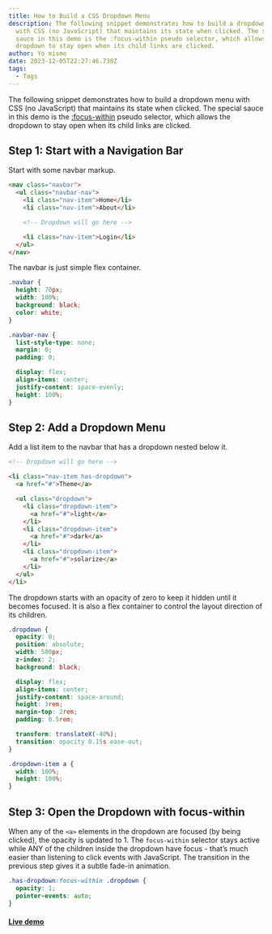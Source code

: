 ```yaml
---
title: How to Build a CSS Dropdown Menu
description: The following snippet demonstrates how to build a dropdown menu
  with CSS (no JavaScript) that maintains its state when clicked. The special
  sauce in this demo is the :focus-within pseudo selector, which allows the
  dropdown to stay open when its child links are clicked.
author: Yo mismo
date: 2023-12-05T22:27:46.730Z
tags:
  - Tags
---
```

The following snippet demonstrates how to build a dropdown menu with CSS (no JavaScript) that maintains its state when clicked. The special sauce in this demo is the [:focus-within](https://developer.mozilla.org/en-US/docs/Web/CSS/:focus-within) pseudo selector, which allows the dropdown to stay open when its child links are clicked.

## Step 1: Start with a Navigation Bar

Start with some navbar markup.

```html
<nav class="navbar">
  <ul class="navbar-nav">
    <li class="nav-item">Home</li>
    <li class="nav-item">About</li>

    <!-- Dropdown will go here -->

    <li class="nav-item">Login</li>
  </ul>
</nav>
```

The navbar is just simple flex container.

```css
.navbar {
  height: 70px;
  width: 100%;
  background: black;
  color: white;
}

.navbar-nav {
  list-style-type: none;
  margin: 0;
  padding: 0;

  display: flex;
  align-items: center;
  justify-content: space-evenly;
  height: 100%;
}
```

## Step 2: Add a Dropdown Menu

Add a list item to the navbar that has a dropdown nested below it.

```html
<!-- Dropdown will go here -->

<li class="nav-item has-dropdown">
  <a href="#">Theme</a>

  <ul class="dropdown">
    <li class="dropdown-item">
      <a href="#">light</a>
    </li>
    <li class="dropdown-item">
      <a href="#">dark</a>
    </li>
    <li class="dropdown-item">
      <a href="#">solarize</a>
    </li>
  </ul>
</li>
```

The dropdown starts with an opacity of zero to keep it hidden until it becomes focused. It is also a flex container to control the layout direction of its children.

```css
.dropdown {
  opacity: 0;
  position: absolute;
  width: 500px;
  z-index: 2;
  background: black;

  display: flex;
  align-items: center;
  justify-content: space-around;
  height: 3rem;
  margin-top: 2rem;
  padding: 0.5rem;

  transform: translateX(-40%);
  transition: opacity 0.15s ease-out;
}

.dropdown-item a {
  width: 100%;
  height: 100%;
}
```

## Step 3: Open the Dropdown with focus-within

When any of the `<a>` elements in the dropdown are focused (by being clicked), the opacity is updated to 1. The `focus-within` selector stays active while ANY of the children inside the dropdown have focus - that’s much easier than listening to click events with JavaScript. The transition in the previous step gives it a subtle fade-in animation.

```css
.has-dropdown:focus-within .dropdown {
  opacity: 1;
  pointer-events: auto;
}
```

#### [L﻿ive demo](https://codepen.io/barakhov/pen/dyawNdX)